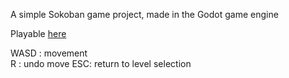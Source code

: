 A simple Sokoban game project, made in the Godot game engine

Playable [here](https://jplind.github.io/sokoban-game/)

WASD : movement <br>
R : undo move
ESC: return to level selection
